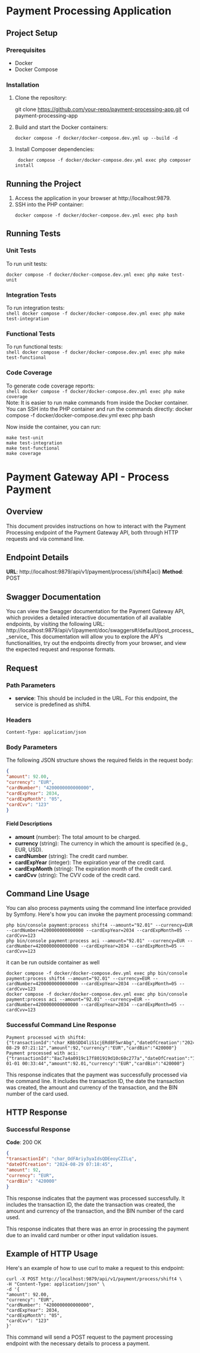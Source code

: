 # Payment Processing Application
## Project Setup
### Prerequisites
- Docker
- Docker Compose
### Installation
1. Clone the repository:

   git clone https://github.com/your-repo/payment-processing-app.git
   cd payment-processing-app

2. Build and start the Docker containers:
   ```shell
   docker compose -f docker/docker-compose.dev.yml up --build -d
   ```
3. Install Composer dependencies:
   ```shell
    docker compose -f docker/docker-compose.dev.yml exec php composer install
   ```

## Running the Project
1. Access the application in your browser at http://localhost:9879.
2. SSH into the PHP container:
   ```shell
   docker compose -f docker/docker-compose.dev.yml exec php bash
   ```
   

## Running Tests
### Unit Tests
To run unit tests:
   ```shell
   docker compose -f docker/docker-compose.dev.yml exec php make test-unit
   ```

### Integration Tests
To run integration tests:  
    ```shell
    docker compose -f docker/docker-compose.dev.yml exec php make test-integration
    ```
### Functional Tests
To run functional tests:  
    ```shell
    docker compose -f docker/docker-compose.dev.yml exec php make test-functional
    ```
### Code Coverage
To generate code coverage reports:  
    ```shell
    docker compose -f docker/docker-compose.dev.yml exec php make coverage
    ```  
Note: It is easier to run make commands from inside the Docker container. You can SSH into the PHP container and run the commands directly:
docker compose -f docker/docker-compose.dev.yml exec php bash  

Now inside the container, you can run:
```shell
make test-unit
make test-integration
make test-functional
make coverage
```
# Payment Gateway API - Process Payment
## Overview
This document provides instructions on how to interact with the Payment Processing endpoint of the Payment Gateway API, both through HTTP requests and via command line.
## Endpoint Details
**URL**: http://localhost:9879/api/v1/payment/process/{shift4|aci}
**Method**: POST

## Swagger Documentation
You can view the Swagger documentation for the Payment Gateway API, which provides a detailed interactive documentation of all available endpoints, by visiting the following URL:
http://localhost:9879/api/v1/payment/doc/swaggers#/default/post_process__service_
This documentation will allow you to explore the API's functionalities, try out the endpoints directly from your browser, and view the expected request and response formats.

## Request
### Path Parameters
- **service**: This should be included in the URL. For this endpoint, the service is predefined as shift4.
### Headers
```shell
Content-Type: application/json
```
### Body Parameters
The following JSON structure shows the required fields in the request body:
```json
{
"amount": 92.00,
"currency": "EUR",
"cardNumber": "4200000000000000",
"cardExpYear": 2034,
"cardExpMonth": "05",
"cardCvv": "123"
}
```
#### Field Descriptions
- **amount** (number): The total amount to be charged.
- **currency** (string): The currency in which the amount is specified (e.g., EUR, USD).
- **cardNumber** (string): The credit card number.
- **cardExpYear** (integer): The expiration year of the credit card.
- **cardExpMonth** (string): The expiration month of the credit card.
- **cardCvv** (string): The CVV code of the credit card.
## Command Line Usage
You can also process payments using the command line interface provided by Symfony. Here's how you can invoke the payment processing command:
```shell
php bin/console payment:process shift4 --amount="92.01" --currency=EUR --cardNumber=4200000000000000 --cardExpYear=2034 --cardExpMonth=05 --cardCvv=123
php bin/console payment:process aci --amount="92.01" --currency=EUR --cardNumber=4200000000000000 --cardExpYear=2034 --cardExpMonth=05 --cardCvv=123
```
it can be run outside container as well
```shell
docker compose -f docker/docker-compose.dev.yml exec php bin/console payment:process shift4 --amount="92.01" --currency=EUR --cardNumber=4200000000000000 --cardExpYear=2034 --cardExpMonth=05 --cardCvv=123
docker compose -f docker/docker-compose.dev.yml exec php bin/console payment:process aci --amount="92.01" --currency=EUR --cardNumber=4200000000000000 --cardExpYear=2034 --cardExpMonth=05 --cardCvv=123
```
### Successful Command Line Response
```shell
Payment processed with shift4: {"transactionId":"char_KBbSDD4liS1cjERd8F5wrAbg","dateOfCreation":"2024-08-29 07:21:12","amount":92,"currency":"EUR","cardBin":"420000"}
Payment processed with aci: {"transactionId":"8ac7a4a0919c17f801919d10c60c277a","dateOfCreation":"1970-01-01 00:33:44","amount":92.01,"currency":"EUR","cardBin":"420000"}
```
This response indicates that the payment was successfully processed via the command line. It includes the transaction ID, the date the transaction was created, the amount and currency of the transaction, and the BIN number of the card used.
## HTTP Response
### Successful Response
**Code**: 200 OK
```json
{
"transactionId": "char_OdFAriy3yaIdsQDEeoyCZILq",
"dateOfCreation": "2024-08-29 07:18:45",
"amount": 92,
"currency": "EUR",
"cardBin": "420000"
}
```
This response indicates that the payment was processed successfully. It includes the transaction ID, the date the transaction was created, the amount and currency of the transaction, and the BIN number of the card used.

This response indicates that there was an error in processing the payment due to an invalid card number or other input validation issues.
## Example of HTTP Usage
Here's an example of how to use curl to make a request to this endpoint:
```shell
curl -X POST http://localhost:9879/api/v1/payment/process/shift4 \
-H "Content-Type: application/json" \
-d '{
"amount": 92.00,
"currency": "EUR",
"cardNumber": "4200000000000000",
"cardExpYear": 2034,
"cardExpMonth": "05",
"cardCvv": "123"
}'
```
This command will send a POST request to the payment processing endpoint with the necessary details to process a payment.